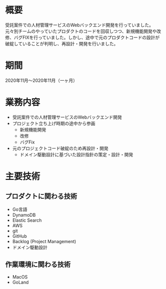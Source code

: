 # 概要

受託案件での人材管理サービスのWebバックエンド開発を行っていました。元々別チームのやっていたプロダクトのコードを回収しつつ、新規機能開発や改修、バグFIXを行っていました。しかし、途中で元のプロダクトコードの設計が破綻していることが判明し、再設計・開発を行いました。

# 期間
2020年11月～2020年11月（一ヶ月）

# 業務内容
- 受託案件での人材管理サービスのWebバックエンド開発
- プロジェクト立ち上げ時期の途中から参画
	- 新規機能開発
	- 改修
	- バグFix
- 元のプロジェクトコード破綻のため再設計・開発
	- ドメイン駆動設計に基づいた設計指針の策定・設計・開発

# 主要技術

## プロダクトに関わる技術
- Go言語
- DynamoDB
- Elastic Search
- AWS
- git
- GitHub
- Backlog (Project Management)
- ドメイン駆動設計

## 作業環境に関わる技術
- MacOS
- GoLand